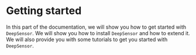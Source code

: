 # Getting started

In this part of the documentation, we will show you how to get started with `DeepSensor`.
We will show you how to install `DeepSensor` and how to extend it. We will also provide you with some tutorials to get you started with `DeepSensor`.

